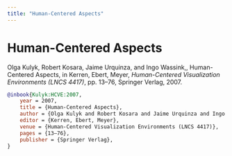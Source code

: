 ```yaml
---
title: "Human-Centered Aspects"
---
```


# Human-Centered Aspects

Olga Kulyk, Robert Kosara, Jaime Urquinza, and Ingo Wassink,, Human-Centered Aspects, in Kerren, Ebert, Meyer, _Human-Centered Visualization Environments (LNCS 4417)_, pp. 13–76, Springer Verlag, 2007.


```bibtex
@inbook{Kulyk:HCVE:2007,
	year = 2007,
	title = {Human-Centered Aspects},
	author = {Olga Kulyk and Robert Kosara and Jaime Urquinza and Ingo Wassink,},
	editor = {Kerren, Ebert, Meyer},
	venue = {Human-Centered Visualization Environments (LNCS 4417)},
	pages = {13–76},
	publisher = {Springer Verlag},
}
```

